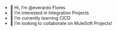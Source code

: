 - 👋 Hi, I’m @everardo Flores
- 👀 I’m interested in Integration Projects
- 🌱 I’m currently learning CICD
- 💞️ I’m looking to collaborate on MuleSoft Projects!

<!---
everardofq-ht/everardofq-ht is a ✨ special ✨ repository because its `README.md` (this file) appears on your GitHub profile.
You can click the Preview link to take a look at your changes.
--->
